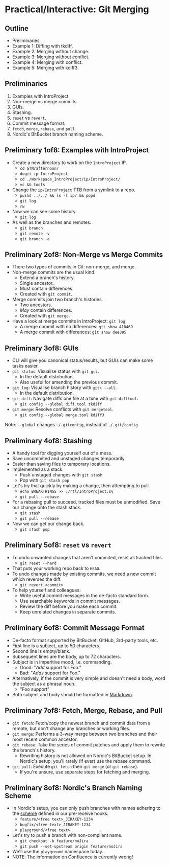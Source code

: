 
# Practical/Interactive: Git Merging

## Outline
- Preliminaries
- Example 1: Diffing with tkdiff.
- Example 2: Merging without change.
- Example 3: Merging without conflict.
- Example 4: Merging with conflict.
- Example 5: Merging with kdiff3.

## Preliminaries
1. Examples with IntroProject.
2. Non-merge vs merge commits.
3. GUIs.
4. Stashing.
5. `reset` vs `revert`.
6. Commit message format.
7. `fetch`, `merge`, `rebase`, and `pull`.
8. Nordic's BitBucket branch naming scheme.

## Preliminary 1of8: Examples with IntroProject
- Create a new directory to work on the `IntroProject` IP.
  - `cd GTN/afternoon/`
  - `dogit ip IntroProject`
  - `cd ./Workspace_IntroProject/ip/IntroProject/`
  - `vc && tools`
- Change the `ip/IntroProject` TTB from a symlink to a repo.
  - `pushd ../../ && ls -l ip/ && popd`
  - `git log`
  - `rw`
- Now we can see some history.
  - `git log`
- As well as the branches and remotes.
  - `git branch`
  - `git remote -v`
  - `git branch -a`

## Preliminary 2of8: Non-Merge vs Merge Commits
- There two types of commits in Git: non-merge, and merge.
- Non-merge commits are the usual kind.
  - Extend a branch's history.
  - Single ancestor.
  - Must contain differences.
  - Created with `git commit`.
- Merge commits join two branch's histories.
  - Two ancestors.
  - *May* contain differences.
  - Created with `git merge`.
- Have a look at merge commits in IntroProject: `git log`
  - A merge commit with no differences: `git show 418469`
  - A merge commit with differences: `git show dee395`

## Preliminary 3of8: GUIs
- CLI will give you canonical status/results, but GUIs can make some tasks
  easier.
- `git status`: Visualise status with `git gui`.
  - In the default distribution.
  - Also useful for amending the previous commit.
- `git log`: Visualise branch history with `gitk --all`.
  - In the default distribution.
- `git diff`: Navigate diffs one file at a time with `git difftool`.
  - `git config --global diff.tool tkdiff`
- `git merge`: Resolve conflicts with `git mergetool`.
  - `git config --global merge.tool kdiff3`

Note: `--global` changes `~/.gitconfig`, instead of `./.git/config`

## Preliminary 4of8: Stashing
- A handy tool for digging yourself out of a mess.
- Save uncommited and unstaged changes temporarily.
- Easier than saving files to temporary locations.
- Implemented as a stack.
  - Push unstaged changes with `git stash`
  - Pop with `git stash pop`
- Let's try that quickly by making a change, then attempting to pull.
  - `echo BREAKTHINGS >> ./rtl/IntroProject.sv`
  - `git pull --rebase`
- For a rebasing pull to succeed, tracked files must be unmodified.
  Save our change onto the stash stack.
  - `git stash`
  - `git pull --rebase`
- Now we can get our change back.
  - `git stash pop`

## Preliminary 5of8: `reset` vs `revert`
- To undo unwanted changes that aren't commited, reset all tracked files.
  - `git reset --hard`
- That puts your working repo back to `HEAD`.
- To undo changes made by existing commits, we need a new commit which
  reverses the diff.
  - `git revert <commit>`
- To help yourself and colleagues:
  - Write useful commit messages in the de-facto standard form.
  - Use searchable keywords in commit messages.
  - Review the diff before you make each commit.
  - Keep unrelated changes in separate commits.

## Preliminary 6of8: Commit Message Format
- De-facto format supported by BitBucket, GitHub, 3rd-party tools, etc.
- First line is a subject, up to 50 characters.
- Second line is empty/blank.
- Subsequent lines are the body, up to 72 characters.
- Subject is in imperitive mood, i.e. commanding.
  - Good: "_Add_ support for Foo."
  - Bad: "_Adds_ support for Foo."
- Alternatively, if the commit is very simple and doesn't need a body, word
  the subject as a phrasal noun.
  - "Foo support"
- Both subject and body should be formatted in
  [Markdown](https://commonmark.org/).

## Preliminary 7of8: Fetch, Merge, Rebase, and Pull
- `git fetch`: Fetch/copy the newest branch and commit data from a remote, but
  don't change any branches or working files.
- `git merge`: Performs a 3-way merge between two branches and their most recent
  common ancestor.
- `git rebase`: Take the series of commit patches and apply them to rewrite the
  branch's history.
  - Rewriting history is not allowed on Nordic's BitBucket setup.
    In Nordic's setup, you'll rarely (if ever) use the rebase command.
- `git pull`: Execute `git fetch` then `git merge` (or `git rebase`).
  - If you're unsure, use separate steps for fetching and merging.

## Preliminary 8of8: Nordic's Branch Naming Scheme
- In Nordic's setup, you can only push branches with names adhering to the
  [scheme](https://projecttools.nordicsemi.no/confluence/display/SIG/Revision+Control#RevisionControl-Branchnamespaces)
   defined in our pre-receive hooks.
  - `feature/<free text>_JIRAKEY-1234`
  - `bugfix/<free text>_JIRAKEY-1234`
  - `playground/<free text>`
- Let's try to push a branch with non-compliant name.
  - `git checkout -b feature/noJira`
  - `git push --set-upstream origin feature/noJira`
- We'll use the `playground` namespace today.
- NOTE: The information on Confluence is currently wrong!

